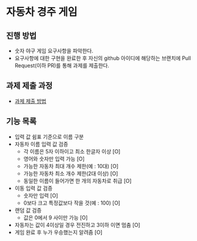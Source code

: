 # 자동차 경주 게임
## 진행 방법
* 숫자 야구 게임 요구사항을 파악한다.
* 요구사항에 대한 구현을 완료한 후 자신의 github 아이디에 해당하는 브랜치에 Pull Request(이하 PR)를 통해 과제를 제출한다.

## 과제 제출 과정
* [과제 제출 방법](https://github.com/next-step/nextstep-docs/tree/master/precourse)

## 기능 목록
* 입력 값 쉼표 기준으로 이름 구분
* 자동차 이름 입력 값 검증
    * 각 이름은 5자 이하이고 최소 한글자 이상 [O]
    * 영어와 숫자만 입력 가능 [O]
    * 가능한 자동차 최대 개수 제한(예 : 10대) [O]
    * 가능한 자동차 최소 개수 제한(2대 이상) [O]
    * 동일한 이름이 들어가면 한 개의 자동차로 취급 [O]
* 이동 입력 값 검증
    * 숫자만 입력 [O]
    * 0보다 크고 특정값보다 작을 것(예 : 100) [O]
* 랜덤 값 검증
    * 값은 0에서 9 사이만 가능 [O]
* 자동차는 값이 4이상일 경우 전진하고 3이하 이면 멈춤 [O]
* 게임 완료 후 누가 우승했는지 알려줌 [O]

